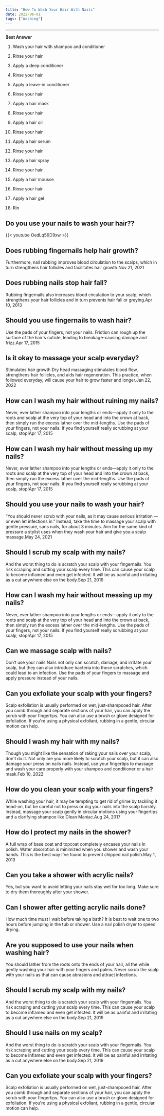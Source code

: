 ```yaml
---
title: "How To Wash Your Hair With Nails"
date: 2022-06-01
tags: ["Washing"]
---
```


---
**Best Answer**


1. Wash your hair with shampoo and conditioner

2. Rinse your hair

3. Apply a deep conditioner

4. Rinse your hair

5. Apply a leave-in conditioner

6. Rinse your hair

7. Apply a hair mask

8. Rinse your hair

9. Apply a hair oil

10. Rinse your hair

11. Apply a hair serum

12. Rinse your hair

13. Apply a hair spray

14. Rinse your hair

15. Apply a hair mousse

16. Rinse your hair

17. Apply a hair gel

18. Rin

## Do you use your nails to wash your hair??

{{< youtube OedLq59D9xw >}}

## Does rubbing fingernails help hair growth?
Furthermore, nail rubbing improves blood circulation to the scalps, which in turn strengthens hair follicles and facilitates hair growth.Nov 21, 2021

## Does rubbing nails stop hair fall?
Rubbing fingernails also increases blood circulation to your scalp, which strengthens your hair follicles and in turn prevents hair fall or greying.Apr 10, 2013

## Should you use fingernails to wash hair?
Use the pads of your fingers, not your nails. Friction can rough up the surface of the hair's cuticle, leading to breakage-causing damage and frizz.Apr 17, 2015

## Is it okay to massage your scalp everyday?
Stimulates hair growth Dry head massaging stimulates blood flow, strengthens hair follicles, and aids hair regeneration. This practice, when followed everyday, will cause your hair to grow faster and longer.Jan 22, 2022

## How can I wash my hair without ruining my nails?
Never, ever lather shampoo into your lengths or ends—apply it only to the roots and scalp at the very top of your head and into the crown at back, then simply run the excess lather over the mid-lengths. Use the pads of your fingers, not your nails. If you find yourself really scrubbing at your scalp, stop!Apr 17, 2015

## How can I wash my hair without messing up my nails?
Never, ever lather shampoo into your lengths or ends—apply it only to the roots and scalp at the very top of your head and into the crown at back, then simply run the excess lather over the mid-lengths. Use the pads of your fingers, not your nails. If you find yourself really scrubbing at your scalp, stop!Apr 17, 2015

## Should you use your nails to wash your hair?
“You should never scrub with your nails, as it may cause serious irritation — or even let infections in.” Instead, take the time to massage your scalp with gentle pressure, sans nails, for about 3 minutes. Aim for the same kind of pressure a stylist uses when they wash your hair and give you a scalp massage.May 24, 2021

## Should I scrub my scalp with my nails?
And the worst thing to do is scratch your scalp with your fingernails. You risk scraping and cutting your scalp every time. This can cause your scalp to become inflamed and even get infected. It will be as painful and irritating as a cut anywhere else on the body.Sep 21, 2019

## How can I wash my hair without messing up my nails?
Never, ever lather shampoo into your lengths or ends—apply it only to the roots and scalp at the very top of your head and into the crown at back, then simply run the excess lather over the mid-lengths. Use the pads of your fingers, not your nails. If you find yourself really scrubbing at your scalp, stop!Apr 17, 2015

## Can we massage scalp with nails?
Don't use your nails Nails not only can scratch, damage, and irritate your scalp, but they can also introduce bacteria into those scratches, which could lead to an infection. Use the pads of your fingers to massage and apply pressure instead of your nails.

## Can you exfoliate your scalp with your fingers?
Scalp exfoliation is usually performed on wet, just-shampooed hair. After you comb through and separate sections of your hair, you can apply the scrub with your fingertips. You can also use a brush or glove designed for exfoliation. If you're using a physical exfoliant, rubbing in a gentle, circular motion can help.

## Should I wash my hair with my nails?
Though you might like the sensation of raking your nails over your scalp, don't do it. Not only are you more likely to scratch your scalp, but it can also damage your press on nails nails. Instead, use your fingertips to massage and wash your care properly with your shampoo and conditioner or a hair mask.Feb 10, 2022

## How do you clean your scalp with your fingers?
While washing your hair, it may be tempting to get rid of grime by tackling it head-on, but be careful not to press or dig your nails into the scalp harshly. Instead, massage your scalp gently in circular motions using your fingertips and a clarifying shampoo like Clean Maniac.Aug 24, 2017

## How do I protect my nails in the shower?
A full wrap of base coat and topcoat completely encases your nails in polish. Water absorption is minimized when you shower and wash your hands. This is the best way I've found to prevent chipped nail polish.May 1, 2013

## Can you take a shower with acrylic nails?
Yes, but you want to avoid letting your nails stay wet for too long. Make sure to dry them thoroughly after your shower.

## Can I shower after getting acrylic nails done?
How much time must I wait before taking a bath? It is best to wait one to two hours before jumping in the tub or shower. Use a nail polish dryer to speed drying.

## Are you supposed to use your nails when washing hair?
You should lather from the roots onto the ends of your hair, all the while gently washing your hair with your fingers and palms. Never scrub the scalp with your nails as that can cause abrasions and attract infections.

## Should I scrub my scalp with my nails?
And the worst thing to do is scratch your scalp with your fingernails. You risk scraping and cutting your scalp every time. This can cause your scalp to become inflamed and even get infected. It will be as painful and irritating as a cut anywhere else on the body.Sep 21, 2019

## Should I use nails on my scalp?
And the worst thing to do is scratch your scalp with your fingernails. You risk scraping and cutting your scalp every time. This can cause your scalp to become inflamed and even get infected. It will be as painful and irritating as a cut anywhere else on the body.Sep 21, 2019

## Can you exfoliate your scalp with your fingers?
Scalp exfoliation is usually performed on wet, just-shampooed hair. After you comb through and separate sections of your hair, you can apply the scrub with your fingertips. You can also use a brush or glove designed for exfoliation. If you're using a physical exfoliant, rubbing in a gentle, circular motion can help.

